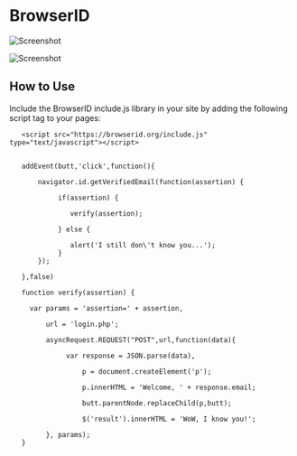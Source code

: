 BrowserID
=========

![Screenshot](http://farm8.staticflickr.com/7065/6844698494_93723f56bc_z.jpg)

![Screenshot](https://developer.mozilla.org/@api/deki/files/6040/=browserid-remote-verify.png)

How to Use
----------

Include the BrowserID include.js library in your site by adding the following script tag to your pages:

       <script src="https://browserid.org/include.js" type="text/javascript"></script>


       addEvent(butt,'click',function(){

           navigator.id.getVerifiedEmail(function(assertion) {

                if(assertion) {

                   verify(assertion);

                } else {

                   alert('I still don\'t know you...');
                }
           });

       },false)

       function verify(assertion) {

         var params = 'assertion=' + assertion,

             url = 'login.php';

             asyncRequest.REQUEST("POST",url,function(data){

                  var response = JSON.parse(data),

                      p = document.createElement('p');

                      p.innerHTML = 'Welcome, ' + response.email;

                      butt.parentNode.replaceChild(p,butt);

                      $('result').innerHTML = 'WoW, I know you!';

             }, params);
       }